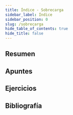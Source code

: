 ```yaml
---
title: Índice - Sobrecarga
sidebar_label: Índice
sidebar_position: 0
slug: /sobrecarga
hide_table_of_contents: true
hide_title: false
---
```


## Resumen

## Apuntes

## Ejercicios

## Bibliografía

